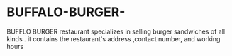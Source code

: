 # BUFFALO-BURGER-
 BUFFLO BURGER restaurant specializes in selling burger sandwiches of all kinds . it contains the restaurant's address ,contact number, and working hours
